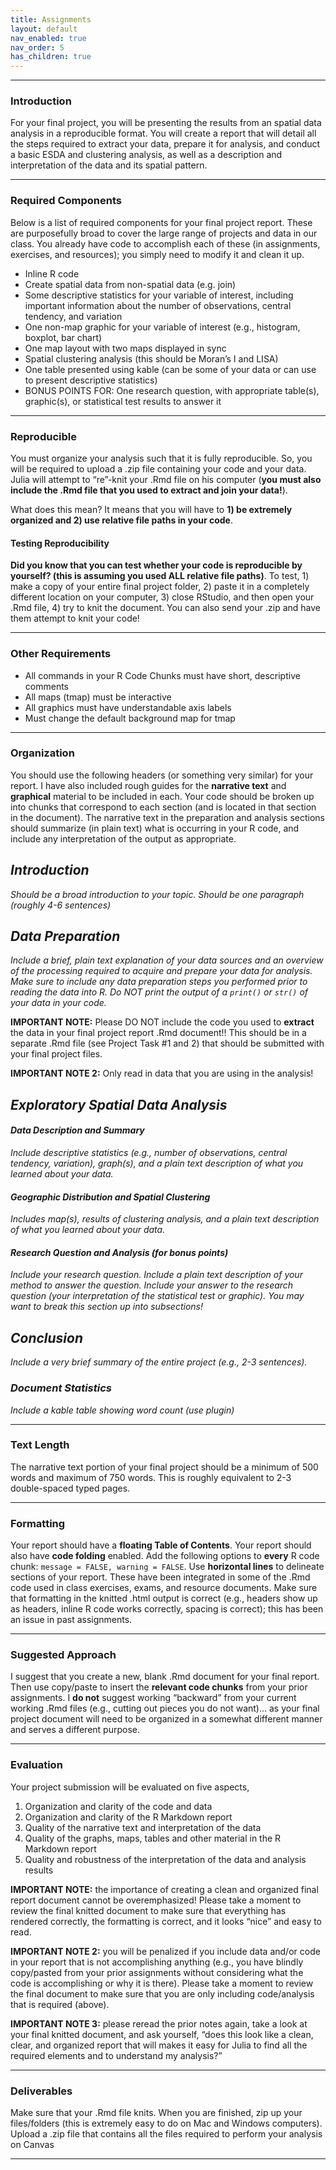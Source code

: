 ```yaml
---
title: Assignments
layout: default
nav_enabled: true
nav_order: 5
has_children: true
---
```


<style>
div.blue { background-color:#ffdad2; padding: 10px 10px 3px 10px;}
</style>

------------------------------------------------------------------------

### Introduction

For your final project, you will be presenting the results from an
spatial data analysis in a reproducible format. You will create a report
that will detail all the steps required to extract your data, prepare it
for analysis, and conduct a basic ESDA and clustering analysis, as well
as a description and interpretation of the data and its spatial pattern.

------------------------------------------------------------------------

### Required Components

Below is a list of required components for your final project report.
These are purposefully broad to cover the large range of projects and
data in our class. You already have code to accomplish each of these (in
assignments, exercises, and resources); you simply need to modify it and
clean it up.

-   Inline R code  
-   Create spatial data from non-spatial data (e.g. join)
-   Some descriptive statistics for your variable of interest, including
    important information about the number of observations, central
    tendency, and variation  
-   One non-map graphic for your variable of interest (e.g., histogram,
    boxplot, bar chart)  
-   One map layout with two maps displayed in sync  
-   Spatial clustering analysis (this should be Moran’s I and LISA)  
-   One table presented using kable (can be some of your data or can use
    to present descriptive statistics)
-   BONUS POINTS FOR: One research question, with appropriate table(s),
    graphic(s), or statistical test results to answer it

------------------------------------------------------------------------

### Reproducible

You must organize your analysis such that it is fully reproducible. So,
you will be required to upload a .zip file containing your code and your
data. Julia will attempt to “re”-knit your .Rmd file on his computer
(**you must also include the .Rmd file that you used to extract and join
your data!**).

What does this mean? It means that you will have to **1) be extremely
organized and 2) use relative file paths in your code**.

#### Testing Reproducibility

**Did you know that you can test whether your code is reproducible by
yourself? (this is assuming you used ALL relative file paths)**. To
test, 1) make a copy of your entire final project folder, 2) paste it in
a completely different location on your computer, 3) close RStudio, and
then open your .Rmd file, 4) try to knit the document. You can also send
your .zip and have them attempt to knit your code!

------------------------------------------------------------------------

### Other Requirements

-   All commands in your R Code Chunks must have short, descriptive
    comments  
-   All maps (tmap) must be interactive
-   All graphics must have understandable axis labels  
-   Must change the default background map for tmap

------------------------------------------------------------------------

### Organization

You should use the following headers (or something very similar) for
your report. I have also included rough guides for the **narrative
text** and **graphical** material to be included in each. Your code
should be broken up into chunks that correspond to each section (and is
located in that section in the document). The narrative text in the
preparation and analysis sections should summarize (in plain text) what
is occurring in your R code, and include any interpretation of the
output as appropriate.

## *Introduction*

*Should be a broad introduction to your topic. Should be one paragraph
(roughly 4-6 sentences)*

## *Data Preparation*

*Include a brief, plain text explanation of your data sources and an
overview of the processing required to acquire and prepare your data for
analysis. Make sure to include any data preparation steps you performed
prior to reading the data into R. Do NOT print the output of a `print()`
or `str()` of your data in your code.*

**IMPORTANT NOTE:** Please DO NOT include the code you used to
**extract** the data in your final project report .Rmd document!! This
should be in a separate .Rmd file (see Project Task \#1 and 2) that
should be submitted with your final project files.

**IMPORTANT NOTE 2:** Only read in data that you are using in the
analysis!

## *Exploratory Spatial Data Analysis*

#### *Data Description and Summary*

*Include descriptive statistics (e.g., number of observations, central
tendency, variation), graph(s), and a plain text description of what you
learned about your data.*

#### *Geographic Distribution and Spatial Clustering*

*Includes map(s), results of clustering analysis, and a plain text
description of what you learned about your data.*

#### *Research Question and Analysis (for bonus points)*

*Include your research question. Include a plain text description of
your method to answer the question. Include your answer to the research
question (your interpretation of the statistical test or graphic). You
may want to break this section up into subsections!*

## *Conclusion*

*Include a very brief summary of the entire project (e.g., 2-3
sentences).*

### *Document Statistics*

*Include a kable table showing word count (use plugin)*

------------------------------------------------------------------------

### Text Length

The narrative text portion of your final project should be a minimum of
500 words and maximum of 750 words. This is roughly equivalent to 2-3
double-spaced typed pages.

------------------------------------------------------------------------

### Formatting

Your report should have a **floating Table of Contents**. Your report
should also have **code folding** enabled. Add the following options to
**every** R code chunk: `message = FALSE, warning = FALSE`. Use
**horizontal lines** to delineate sections of your report. These have
been integrated in some of the .Rmd code used in class exercises, exams,
and resource documents. Make sure that formatting in the knitted .html
output is correct (e.g., headers show up as headers, inline R code works
correctly, spacing is correct); this has been an issue in past
assignments.

------------------------------------------------------------------------

### Suggested Approach

I suggest that you create a new, blank .Rmd document for your final
report. Then use copy/paste to insert the **relevant code chunks** from
your prior assignments. I **do not** suggest working “backward” from
your current working .Rmd files (e.g., cutting out pieces you do not
want)… as your final project document will need to be organized in a
somewhat different manner and serves a different purpose.

------------------------------------------------------------------------

### Evaluation

Your project submission will be evaluated on five aspects,

1.  Organization and clarity of the code and data  
2.  Organization and clarity of the R Markdown report  
3.  Quality of the narrative text and interpretation of the data  
4.  Quality of the graphs, maps, tables and other material in the R
    Markdown report  
5.  Quality and robustness of the interpretation of the data and
    analysis results

**IMPORTANT NOTE:** the importance of creating a clean and organized
final report document cannot be overemphasized! Please take a moment to
review the final knitted document to make sure that everything has
rendered correctly, the formatting is correct, and it looks “nice” and
easy to read.

**IMPORTANT NOTE 2:** you will be penalized if you include data and/or
code in your report that is not accomplishing anything (e.g., you have
blindly copy/pasted from your prior assignments without considering what
the code is accomplishing or why it is there). Please take a moment to
review the final document to make sure that you are only including
code/analysis that is required (above).

**IMPORTANT NOTE 3:** please reread the prior notes again, take a look
at your final knitted document, and ask yourself, “does this look like a
clean, clear, and organized report that will makes it easy for Julia to
find all the required elements and to understand my analysis?”

------------------------------------------------------------------------

### Deliverables

Make sure that your .Rmd file knits. When you are finished, zip up your
files/folders (this is extremely easy to do on Mac and Windows
computers). Upload a .zip file that contains all the files required to
perform your analysis on Canvas

------------------------------------------------------------------------
